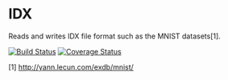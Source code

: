 IDX
===

Reads and writes IDX file format such as the MNIST datasets[1].

[![Build Status](https://drone.io/github.com/FreeFlow/idx/status.png)](https://drone.io/github.com/FreeFlow/idx/latest)
[![Coverage Status](https://coveralls.io/repos/FreeFlow/idx/badge.png?branch=master)](https://coveralls.io/r/FreeFlow/idx?branch=master)

[1] http://yann.lecun.com/exdb/mnist/

